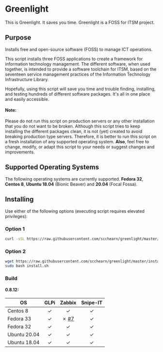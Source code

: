 # Greenlight
This is Greenlight. It saves you time. Greenlight is a FOSS for ITSM project.

## Purpose
Installs free and open-source software (FOSS) to manage ICT operations.

This script installs three FOSS applications to create a framework for information technology management. The different software, when used together, is intended to provide a software toolchain for ITSM, based on the seventeen service management practices of the Information Technology Infrastructure Library. 

Hopefully, using this script will save you time and trouble finding, installing, and testing hundreds of different software packages. It's all in one place and easily accessible.

#### Note:
Please do not run this script on production servers or any other installation that you do not want to be broken. Although this script tries to keep installing the different packages clean, it is not (yet) created to avoid breaking production type servers. Therefore, it is better to run this script on a fresh installation of any supported operating system. **Also**, feel free to change, modify, or adapt this script to your needs or suggest changes and improvements.  

## Supported Operating Systems
The following operating systems are currently supported. **Fedora 32**, **Centos 8**, **Ubuntu 18.04** (Bionic Beaver) and **20.04** (Focal Fossa).

## Installing
Use either of the following options (executing script requires elevated privileges):

### Option 1
```sh
curl -sSL https://raw.githubusercontent.com/scchearn/greenlight/master/install.sh | sudo bash
```

### Option 2
```sh
wget https://raw.githubusercontent.com/scchearn/greenlight/master/install.sh
sudo bash install.sh
```

### Build
#### 0.8.12:

|OS            |GLPi   |Zabbix    |Snipe-IT   |
|--------------|:-----:|:--------:|:---------:|
|Centos 8      |✓      |✓         |✓          |
|Fedora 33     |✓      |✗ [#7][1] |✓          |
|Fedora 32     |✓      |✓         |✓          |
|Ubuntu 20.04  |✓      |✓         |✓          |
|Ubuntu 18.04  |✓      |✓         |✓          |


[1]: https://github.com/scchearn/greenlight/issues/7